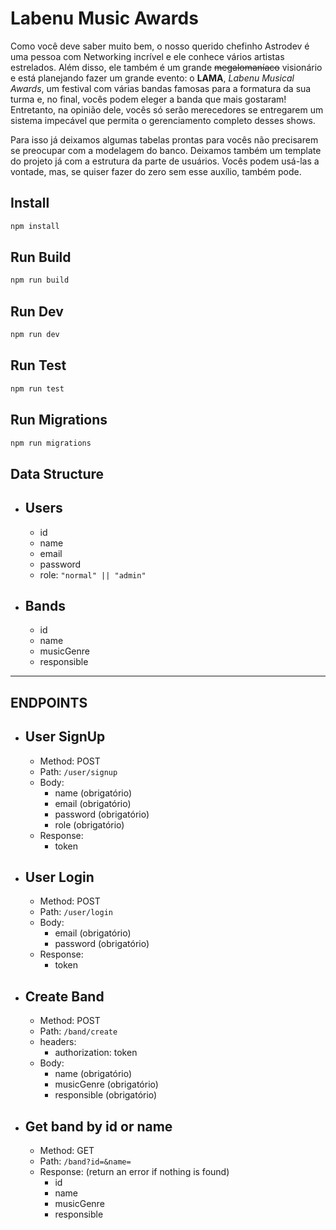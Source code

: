 # Labenu Music Awards
Como você deve saber muito bem, o nosso querido chefinho Astrodev é uma pessoa com Networking incrível e ele conhece vários artistas estrelados. Além disso, ele também é um grande ~~megalomaníaco~~ visionário e está planejando fazer um grande evento: o **LAMA**, *Labenu Musical Awards*, um festival  com várias bandas famosas para a formatura da sua turma e, no final, vocês podem eleger a banda que mais gostaram! Entretanto, na opinião dele, vocês só serão merecedores se entregarem um sistema impecável que permita o gerenciamento completo desses shows.

Para isso já deixamos algumas tabelas prontas para vocês não precisarem se preocupar com a modelagem do banco. Deixamos também um template do projeto já com a estrutura da parte de usuários. Vocês podem usá-las a vontade, mas, se quiser fazer do zero sem esse auxílio, também pode.

## Install

```sh
npm install
```

## Run Build

```sh
npm run build
```

## Run Dev

```sh
npm run dev
```

## Run Test

```sh
npm run test
```

## Run Migrations

```sh
npm run migrations
```

## Data Structure  
  
* ## Users
  * id
  * name
  * email
  * password
  * role: `"normal" || "admin"`

* ## Bands
  * id
  * name
  * musicGenre
  * responsible
   
---

## ENDPOINTS 

* ## User SignUp
  * Method: POST
  * Path: `/user/signup`
  * Body:
    * name (obrigatório)
    * email (obrigatório)
    * password (obrigatório)
    * role (obrigatório)
  * Response:
    * token

* ## User Login
  * Method: POST
  * Path: `/user/login`
  * Body:
    * email (obrigatório)
    * password (obrigatório)
  * Response:
    * token

* ## Create Band
  * Method: POST
  * Path: `/band/create`
  * headers:
    * authorization: token
  * Body:
    * name (obrigatório)
    * musicGenre (obrigatório)
    * responsible (obrigatório)


* ## Get band by id or name
  * Method: GET
  * Path: `/band?id=&name=`
  * Response: (return an error if nothing is found)
    * id
    * name
    * musicGenre
    * responsible

